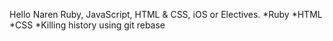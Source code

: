 Hello Naren
 Ruby, JavaScript, HTML & CSS, iOS or Electives.
 *Ruby
 *HTML
 *CSS
 *Killing history using git rebase